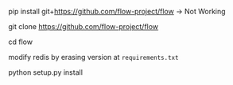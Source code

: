 pip install git+https://github.com/flow-project/flow -> Not Working

git clone https://github.com/flow-project/flow

cd flow

modify redis by erasing version at `requirements.txt` 

python setup.py install


